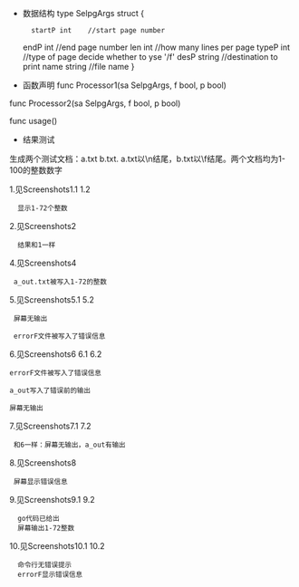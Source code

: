 * 数据结构
type SelpgArgs struct {
    
    	startP int    //start page number
	endP   int    //end page number
	len    int    //how many lines per page
	typeP  int    //type of page decide whether to yse '/f'
	desP   string //destination to print
	name   string //file name
}

* 函数声明
func Processor1(sa SelpgArgs, f bool, p bool)

func Processor2(sa SelpgArgs, f bool, p bool)

func usage() 

* 结果测试

生成两个测试文档：a.txt b.txt. a.txt以\n结尾，b.txt以\f结尾。两个文档均为1-100的整数数字


1.见Screenshots1.1 1.2
 
      显示1-72个整数
  
2.见Screenshots2 

      结果和1一样
  
4.见Screenshots4

     a_out.txt被写入1-72的整数
  
5.见Screenshots5.1 5.2

     屏幕无输出
    
     errorF文件被写入了错误信息


6.见Screenshots6 6.1 6.2

    errorF文件被写入了错误信息

    a_out写入了错误前的输出

    屏幕无输出
  

7.见Screenshots7.1 7.2

     和6一样：屏幕无输出，a_out有输出
  
8.见Screenshots8

     屏幕显示错误信息
  
9.见Screenshots9.1 9.2

      go代码已给出
      屏幕输出1-72整数
      
10.见Screenshots10.1 10.2

      命令行无错误提示
      errorF显示错误信息
